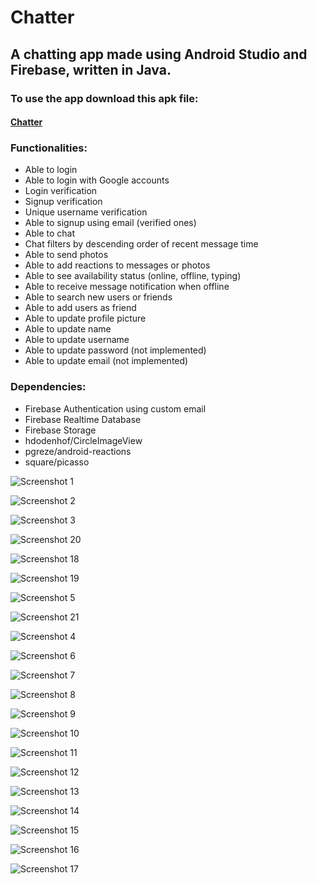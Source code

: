 # Chatter

## A chatting app made using Android Studio and Firebase, written in Java.

### To use the app download this apk file:
 #### [Chatter](https://github.com/topurayhan007/Chatter/raw/main/app/build/outputs/apk/debug/Chatter.apk)


### Functionalities:
   - Able to login
   - Able to login with Google accounts
   - Login verification
   - Signup verification
   - Unique username verification 
   - Able to signup using email (verified ones)
   - Able to chat
   - Chat filters by descending order of recent message time
   - Able to send photos
   - Able to add reactions to messages or photos
   - Able to see availability status (online, offline, typing)
   - Able to receive message notification when offline
   - Able to search new users or friends
   - Able to add users as friend
   - Able to update profile picture
   - Able to update name
   - Able to update username
   - Able to update password (not implemented)
   - Able to update email (not implemented)

### Dependencies:
   - Firebase Authentication using custom email
   - Firebase Realtime Database
   - Firebase Storage
   - hdodenhof/CircleImageView
   - pgreze/android-reactions
   - square/picasso




![Screenshot 1](asset/1.jpg)

![Screenshot 2](asset/2.jpg)

![Screenshot 3](asset/3.jpg)

![Screenshot 20](asset/20.jpg)

![Screenshot 18](asset/18.jpg)

![Screenshot 19](asset/19.jpg)

![Screenshot 5](asset/5.jpg)

![Screenshot 21](asset/21.jpg)

![Screenshot 4](asset/4.jpg)

![Screenshot 6](asset/6.jpg)

![Screenshot 7](asset/7.jpg)

![Screenshot 8](asset/8.jpg)

![Screenshot 9](asset/9.jpg)

![Screenshot 10](asset/10.jpg)

![Screenshot 11](asset/11.jpg)

![Screenshot 12](asset/12.jpg)

![Screenshot 13](asset/13.jpg)

![Screenshot 14](asset/14.jpg)

![Screenshot 15](asset/15.jpg)

![Screenshot 16](asset/16.jpg)

![Screenshot 17](asset/17.jpg)




